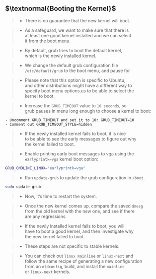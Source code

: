 ## $\textnormal{Booting the Kernel}$

> - There is no guarantee that the new kernel will boot.

> - As a safeguard, we want to make sure that there is <br />
    at least one good kernel installed and we can select <br />
    it from the boot menu.

> - By default, grub tries to boot the default kernel, <br />
    which is the newly installed kernel.

> - We change the default grub configuration file <br />
    `/etc/default/grub` to the boot menu, and pause for <br />

> - Please note that this option is specific to Ubuntu, <br />
    and other distributions might have a different way to <br />
    specify boot menu options.us to be able to select the <br />
    kernel to boot.

> - Increase the `GRUB_TIMEOUT` value to `10 seconds`, so <br />
    grub pauses in menu long enough to choose a kernel to boot:

```plaintext
- Uncomment GRUB_TIMEOUT and set it to 10: GRUB_TIMEOUT=10
- Comment out GRUB_TIMEOUT_STYLE=hidden
```

> - If the newly installed kernel fails to boot, it is nice <br />
    to be able to see the early messages to figure out why <br />
    the kernel failed to boot.

> - Enable printing early boot messages to vga using the <br />
    `earlyprintk=vga` kernel boot option:

```sh
GRUB_CMDLINE_LINUX="earlyprintk=vga"
```

> - Run `update-grub` to update the grub configuration in `/boot`.

```sh
sudo update-grub
```

> - Now, it’s time to restart the system.

> - Once the new kernel comes up, compare the saved `dmesg` <br />
    from the old kernel with the new one, and see if there <br />
    are any regressions.

> - If the newly installed kernel fails to boot, you will <br />
    have to boot a good kernel, and then investigate why <br />
    the new kernel failed to boot.

> - These steps are not specific to stable kernels.

> - You can check out `linux mainline` or `linux-next` and <br />
    follow the same recipe of generating a new configuration <br />
    from an `oldconfig`, build, and install the `mainline` <br />
    or `linux-next` kernels.
